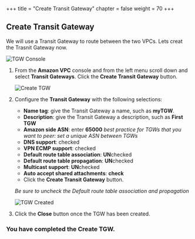 +++
title = "Create Transit Gateway"
chapter = false
weight = 70
+++

## Create Transit Gateway

We will use a Transit Gateway to route between the two VPCs. Lets creat the Trasnit Gateway now.


![TGW Console](/images/tgw-list.png)
1. From the **Amazon VPC** console and from the left menu scroll down and select **Transit Gateways**. Click the **Create Transit Gateway** button.

    ![Create TGW](/images/tgw-create.png)
1. Configure the **Transit Gateway** with the following selections:
    - **Name tag**: give the Transit Gateway a name, such as **myTGW**.
    - **Description**: give the Transit Gateway a description, such as **First TGW**
    - **Amazon side ASN**: enter **65000** _best practice for TGWs that you want to peer: set a unique ASN between TGWs_
    - **DNS support**: checked
    - **VPN ECMP support**: checked
    - **Default route table association**: **UN**checked
    - **Default route table propagation**: **UN**checked
    - **Multicast support**: **UN**checked
    - **Auto accept shared attachments**: **check**
    - Click the **Create Transit Gateway** button.

    _Be sure to uncheck the Default route table association and propagation_

    ![TGW Created](/images/tgw-created.png)
1. Click the **Close** button once the TGW has been created.


### You have completed the Create TGW.
